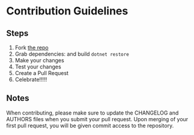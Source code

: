 ﻿# Contribution Guidelines

## Steps

1. Fork [the repo](https://github.com/Money-NET/Money)
2. Grab dependencies: and build `dotnet restore`
3. Make your changes
4. Test your changes
5. Create a Pull Request
6. Celebrate!!!!!

## Notes

When contributing, please make sure to update the CHANGELOG and AUTHORS files
when you submit your pull request. Upon merging of your first pull request,
you will be given commit access to the repository.